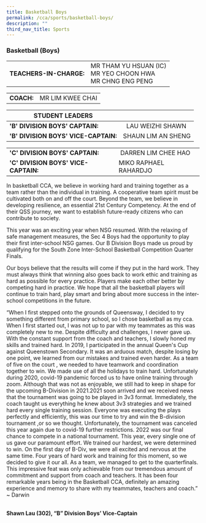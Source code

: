 ```yaml
---
title: Basketball Boys
permalink: /cca/sports/basketball-boys/
description: ""
third_nav_title: Sports
---
```

### Basketball (Boys)

|  	|  	|
|---	|---	|
| **TEACHERS-IN-CHARGE:** 	| MR THAM YU HSUAN (IC)<br>MR YEO CHOON HWA <br> MR CHNG ENG PENG 	|

|  	|  	|
|---	|---	|
| **COACH:**|MR LIM KWEE CHAI 	|

| STUDENT LEADERS 	|  	|
|---	|---	|
| **'B' DIVISION BOYS' CAPTAIN:** 	|   LAU WEIZHI SHAWN	|
| **'B' DIVISION BOYS' VICE-CAPTAIN:** 	| SHAUN LIM AN SHENG	| 

| 	|  	|
|---	|---	|
| **'C' DIVISION BOYS' CAPTAIN:** 	|  DARREN LIM CHEE HAO|
| **'C' DIVISION BOYS' VICE-CAPTAIN:** 	| MIKO RAPHAEL RAHARDJO 	| 

In basketball CCA, we believe in working hard and training together as a team rather than the individual in training. A cooperative team spirit must be cultivated both on and off the court. Beyond the team, we believe in developing resilience, an essential 21st Century Competency. At the end of their QSS journey, we want to establish future-ready citizens who can contribute to society.

This year was an exciting year when NSG resumed. With the relaxing of safe management measures, the Sec 4 Boys had the opportunity to play their first inter-school NSG games. Our B Division Boys made us proud by qualifying for the South Zone Inter-School Basketball Competition Quarter Finals.

Our boys believe that the results will come if they put in the hard work. They must always think that winning also goes back to work ethic and training as hard as possible for every practice. Players make each other better by competing hard in practice. We hope that all the basketball players will continue to train hard, play smart and bring about more success in the inter-school competitions in the future.

   

“When I first stepped onto the grounds of Queensway, I decided to try something different from primary school, so I chose basketball as my cca. When I first started out, I was not up to par with my teammates as this was completely new to me. Despite difficulty and challenges, I never gave up. With the constant support from the coach and teachers, I slowly honed my skills and trained hard. In 2019, I participated in the annual Queen's Cup against Queenstown Secondary. It was an arduous match, despite losing by one point, we learned from our mistakes and trained even harder. As a team of five on the court , we needed to have teamwork and coordination together to win. We made use of all the holidays to train hard. Unfortunately during 2020, covid-19 pandemic forced us to have online training through zoom. Although that was not as enjoyable, we still had to keep in shape for the upcoming B-Division in 2021.2021 soon arrived and we received news that the tournament was going to be played in 3v3 format. Immediately, the coach taught us everything he knew about 3v3 strategies and we trained hard every single training session. Everyone was executing the plays perfectly and efficiently, this was our time to try and win the B-division tournament ,or so we thought. Unfortunately, the tournament was canceled this year again due to covid-19 further restrictions. 2022 was our final chance to compete in a national tournament. This year, every single one of us gave our paramount effort. We trained our hardest, we were determined to win. On the first day of B-Div, we were all excited and nervous at the same time. Four years of hard work and training for this moment, so we decided to give it our all. As a team, we managed to get to the quarterfinals. This impressive feat was only achievable from our tremendous amount of commitment and support from coach and teachers. It has been four remarkable years being in the Basketball CCA, definitely an amazing experience and memory to share with my teammates, teachers and coach.”
~ Darwin

  <br> **Shawn Lau (302), “B” Division Boys’ Vice-Captain**
